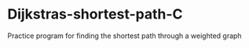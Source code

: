 # Dijkstras-shortest-path-C
Practice program for finding the shortest path through a weighted graph
